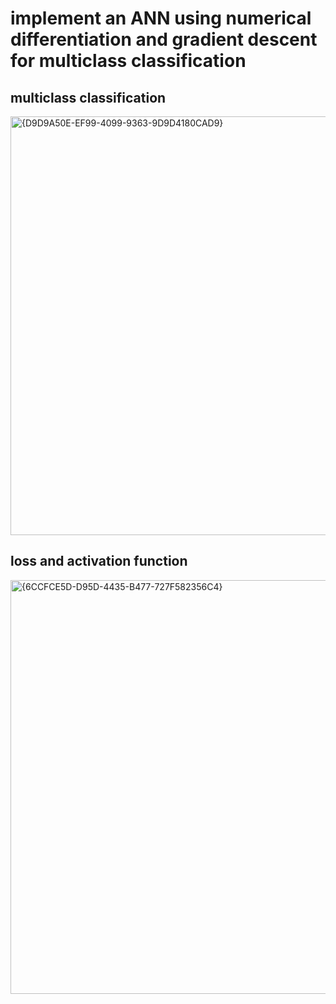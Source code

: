 # implement an ANN using numerical differentiation and gradient descent for multiclass classification

## multiclass classification

<img width="1388" height="670" alt="{D9D9A50E-EF99-4099-9363-9D9D4180CAD9}" src="https://github.com/user-attachments/assets/d09473a9-0fd8-4c1d-8432-2dc35908e182" />

## loss and activation function

<img width="1386" height="662" alt="{6CCFCE5D-D95D-4435-B477-727F582356C4}" src="https://github.com/user-attachments/assets/ae9025a2-2b45-49cc-af32-753bbd393fc0" />



